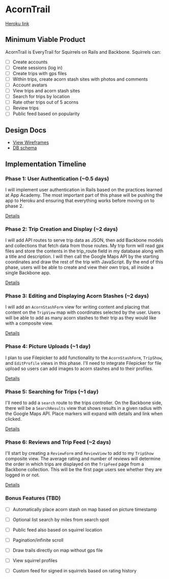 # AcornTrail

[Heroku link][heroku]

[heroku]: http://flux-capacitr.herokuapp.com

## Minimum Viable Product
AcornTrail is EveryTrail for Squirrels on Rails and Backbone. Squirrels can:

<!-- This is a Markdown checklist. Use it to keep track of your progress! -->

- [ ] Create accounts
- [ ] Create sessions (log in)
- [ ] Create trips with gps files
- [ ] Within trips, create acorn stash sites with photos and comments
- [ ] Account avatars
- [ ] View trips and acorn stash sites
- [ ] Search for trips by location
- [ ] Rate other trips out of 5 acorns
- [ ] Review trips
- [ ] Public feed based on popularity

## Design Docs
* [View Wireframes][views]
* [DB schema][schema]

[views]: ./docs/views.md
[schema]: ./docs/schema.md

## Implementation Timeline

### Phase 1: User Authentication (~0.5 days)
I will implement user authentication in Rails based on the practices learned at
App Academy. The most important part of this phase will be pushing the app to
Heroku and ensuring that everything works before moving on to phase 2.

[Details][phase-one]

### Phase 2: Trip Creation and Display (~2 days)
I will add API routes to serve trip data as JSON, then add Backbone models and
collections that fetch data from those routes. My trip form will read gpx files
and store the contents in the trip_route field in my database along with a title
and description. I will then call the Google Maps API by the starting
coordinates and draw the rest of the trip with JavaScript. By the end of this
phase, users will be able to create and view their own trips, all inside a
single Backbone app.

[Details][phase-two]

### Phase 3: Editing and Displaying Acorn Stashes (~2 days)
I will add an `AcornStashForm` view for writing content and placing that content
on the `TripView` map with coordinates selected by the user. Users will be able
to add as many acorn stashes to their trip as they would like with a composite
view.

[Details][phase-three]

### Phase 4: Picture Uploads (~1 day)
I plan to use Filepicker to add functionality to the `AcornStashForm`,
`TripShow`, and `EditProfile` views in this phase. I'll need
to integrate Filepicker for file upload so users can add images to acorn stashes
and to their profiles.

[Details][phase-four]

### Phase 5: Searching for Trips (~1 day)
I'll need to add a `search` route to the trips controller. On the Backbone
side, there will be a `SearchResults` view that shows results in a given radius
with the Google Maps API. Place markers will expand with details and link when
clicked.

[Details][phase-five]

### Phase 6: Reviews and Trip Feed (~2 days)
I'll start by creating a `ReviewForm` and `ReviewView` to add to my `TripShow`
composite view. The average rating and number of reviews will determine the
order in which trips are displayed on the `TripFeed` page from a Backbone
collection. This will be the first page users see whether they are logged in or
not.

[Details][phase-six]

### Bonus Features (TBD)
- [ ] Automatically place acorn stash on map based on picture timestamp
- [ ] Optional list search by miles from search spot
- [ ] Public feed also based on squirrel location
- [ ] Pagination/infinite scroll
- [ ] Draw trails directly on map without gps file
- [ ] View squirrel profiles
- [ ] Custom feed for signed in squirrels based on rating history


[phase-one]: ./docs/phases/phase1.md
[phase-two]: ./docs/phases/phase2.md
[phase-three]: ./docs/phases/phase3.md
[phase-four]: ./docs/phases/phase4.md
[phase-five]: ./docs/phases/phase5.md
[phase-six]: ./docs/phases/phase6.md
